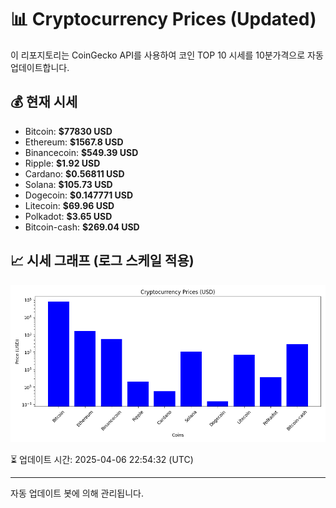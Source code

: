 
# 📊 Cryptocurrency Prices (Updated)

이 리포지토리는 CoinGecko API를 사용하여 코인 TOP 10 시세를 10분가격으로 자동 업데이트합니다.

## 💰 현재 시세
- Bitcoin: **$77830 USD**
- Ethereum: **$1567.8 USD**
- Binancecoin: **$549.39 USD**
- Ripple: **$1.92 USD**
- Cardano: **$0.56811 USD**
- Solana: **$105.73 USD**
- Dogecoin: **$0.147771 USD**
- Litecoin: **$69.96 USD**
- Polkadot: **$3.65 USD**
- Bitcoin-cash: **$269.04 USD**

## 📈 시세 그래프 (로그 스케일 적용)
![Crypto Prices](crypto_prices.png)

⏳ 업데이트 시간: 2025-04-06 22:54:32 (UTC)

---
자동 업데이트 봇에 의해 관리됩니다.
